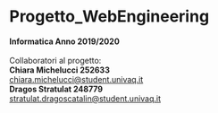 # Progetto_WebEngineering
<b> Informatica Anno 2019/2020 </b> <br><br>
Collaboratori al progetto: <br>
<b>Chiara Michelucci 252633 <br></b>
chiara.michelucci@student.univaq.it <br>
<b>Dragos Stratulat 248779 </b><br>
stratulat.dragoscatalin@student.univaq.it <br>

